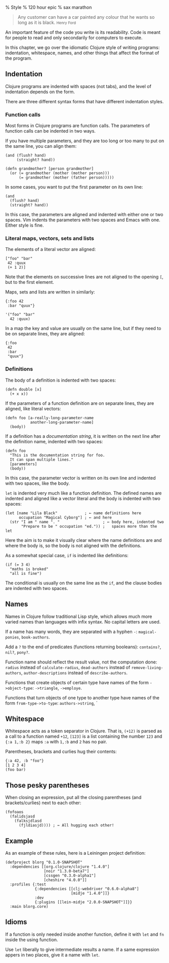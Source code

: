 % Style
% 120 hour epic
% sax marathon

> Any customer can have a car painted any colour that he wants so long as it
> is black. <small>Henry Ford</small>

An important feature of the code you write is its readability. Code is
meant for people to read and only secondarily for computers to
execute.

In this chapter, we go over the idiomatic Clojure style of writing
programs: indentation, whitespace, names, and other things that affect
the format of the program.

## Indentation

Clojure programs are indented with spaces (not tabs), and the level of
indentation depends on the form.

There are three different syntax forms that have different indentation styles.

### Function calls

Most forms in Clojure programs are function calls. The parameters of function
calls can be indented in two ways.

If you have multiple parameters, and they are too long or too many to put on
the same line, you can align them:

~~~ {.clojure}
(and (flush? hand)
     (straight? hand))

(defn grandmother? [person grandmother]
  (or (= grandmother (mother (mother person)))
      (= grandmother (mother (father person)))))
~~~

In some cases, you want to put the first parameter on its own line:

~~~ {.clojure}
(and
  (flush? hand)
  (straight? hand))
~~~

In this case, the parameters are aligned and indented with either one
or two spaces. Vim indents the parameters with two spaces and Emacs
with one. Either style is fine.

### Literal maps, vectors, sets and lists

The elements of a literal vector are aligned:

~~~ {.clojure}
["foo" "bar"
 42 :quux
 (+ 1 2)]
~~~

Note that the elements on successive lines are not aligned to the
opening `[`, but to the first element.

Maps, sets and lists are written in similarly:

~~~ {.clojure}
{:foo 42
 :bar "quux"}
 
'("foo" "bar"
  42 :quux)
~~~

In a map the key and value are usually on the same line, but if they
need to be on separate lines, they are aligned:

~~~ {.clojure}
{:foo
 42
 :bar
 "quux"}
~~~

### Definitions

The body of a definition is indented with two spaces:

~~~ {.clojure}
(defn double [x]
  (+ x x))
~~~

If the parameters of a function definition are on separate lines, they are
aligned, like literal vectors:

~~~ {.clojure}
(defn foo [a-really-long-parameter-name
           another-long-parameter-name]
  (body))
~~~

If a definition has a *documentation string*, it is written on the next line
after the definition name, indented with two spaces:

~~~ {.clojure}
(defn foo
  "This is the documentation string for foo.
  It can span multiple lines."
  [parameters]
  (body))
~~~

In this case, the parameter vector is written on its own line and indented
with two spaces, like the body.

`let` is indented very much like a function definition. The defined
names are indented and aligned like a vector literal and the body is
indented with two spaces:

~~~ {.clojure}
(let [name "Lila Black"            ; ← name definitions here
      occupation "Magical Cyborg"] ; ← and here
  (str "I am " name ". "                   ; ← body here, indented two
       "Prepare to be " occupation "ed.")) ;   spaces more than the let
~~~

Here the aim is to make it visually clear where the name definitions are and
where the body is, so the body is not aligned with the definitions.

As a somewhat special case, `if` is indented like definitions:

~~~ {.clojure}
(if (= 3 4)
  "maths is broked"
  "all is fine")
~~~

The conditional is usually on the same line as the `if`, and the clause bodies
are indented with two spaces.

## Names

Names in Clojure follow traditional Lisp style, which allows much more
varied names than languages with infix syntax. No capital letters are
used.

If a name has many words, they are separated with a hyphen `-`:
`magical-ponies`, `book-authors`.

Add a `?` to the end of predicates (functions returning booleans):
`contains?`, `nil?`, `pony?`.

Function name should reflect the result value, not the computation
done: `radius` instead of `calculate-radius`, `dead-authors` instead
of `remove-living-authors`, `author-descriptions` instead of
`describe-authors`.

Functions that create objects of certain type have names of the form
`->object-type`: `->triangle`, `->employe`.

Functions that turn objects of one type to another type have names of
the form `from-type->to-type`: `authors->string`, `

## Whitespace

Whitespace acts as a token separator in Clojure. That is, `(+12)` is
parsed as a call to a function named `+12`, `[123]` is a list
containing the number `123` and `{:a 1,:b 2}` maps `:a` with `1,:b`
and `2` has no pair.

Parentheses, brackets and curlies hug their contents:

~~~ {.clojure}
{:a 42, :b "foo"}
[1 2 3 4]
(foo bar)
~~~

## Those pesky parentheses

When closing an expression, put all the closing parentheses (and
brackets/curlies) next to each other:

~~~ {.clojure}
(fofoaos
  (falidsjasd
    (falksjdlasd
      (fjldiasjd)))) ; ← All hugging each other!
~~~

## Example

As an example of these rules, here is a Leiningen project definition:

~~~ {.clojure}
(defproject blorg "0.1.0-SNAPSHOT"
  :dependencies [[org.clojure/clojure "1.4.0"]
                 [noir "1.3.0-beta7"]
                 [cssgen "0.3.0-alpha1"]
                 [cheshire "4.0.0"]]
  :profiles {:test
             {:dependencies [[clj-webdriver "0.6.0-alpha8"]
                             [midje "1.4.0"]]}
             :dev
             {:plugins [[lein-midje "2.0.0-SNAPSHOT"]]}}
  :main blorg.core)
~~~


## Idioms

If a function is only needed inside another function, define it with
`let` and `fn` inside the using function.

Use `let` liberally to give intermediate results a name. If a same
expression appers in two places, give it a name with `let`.
